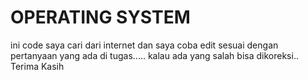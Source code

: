 # OPERATING SYSTEM
ini code saya cari dari internet dan saya coba edit sesuai dengan pertanyaan yang ada di tugas.....
kalau ada yang salah bisa dikoreksi..
Terima Kasih
